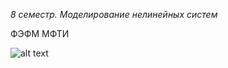 *8 семестр. Моделирование нелинейных систем*

<h>ФЭФМ МФТИ</h>

![alt text](https://github.com/qerve/modeling-course/blob/master/logo.jpg?raw=true)
